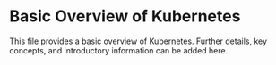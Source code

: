 # Basic Overview of Kubernetes

This file provides a basic overview of Kubernetes.
Further details, key concepts, and introductory information can be added here.
